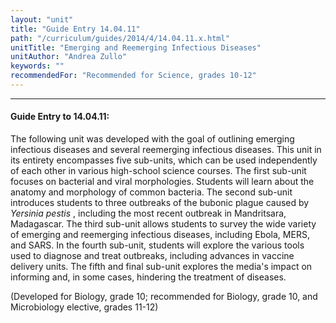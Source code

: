 ```yaml
---
layout: "unit"
title: "Guide Entry 14.04.11"
path: "/curriculum/guides/2014/4/14.04.11.x.html"
unitTitle: "Emerging and Reemerging Infectious Diseases"
unitAuthor: "Andrea Zullo"
keywords: ""
recommendedFor: "Recommended for Science, grades 10-12"
---
```

<body>
<hr/>
<h4>
Guide Entry to 14.04.11:
</h4>
<p>
The following unit was developed with the goal of outlining emerging infectious diseases and several reemerging infectious diseases. This unit in its entirety encompasses five sub-units, which can be used independently of each other in various high-school science courses. The first sub-unit focuses on bacterial and viral morphologies. Students will learn about the anatomy and morphology of common bacteria. The second sub-unit introduces students to three outbreaks of the bubonic plague caused by
<i>
Yersinia pestis
</i>
, including the most recent outbreak in Mandritsara, Madagascar. The third sub-unit allows students to survey the wide variety of emerging and reemerging infectious diseases, including Ebola, MERS, and SARS. In the fourth sub-unit, students will explore the various tools used to diagnose and treat outbreaks, including advances in vaccine delivery units. The fifth and final sub-unit explores the media's impact on informing and, in some cases, hindering the treatment of diseases.
</p>
<p>
(Developed for Biology, grade 10; recommended for Biology, grade 10, and Microbiology elective, grades 11-12) 
</p>
</body>
